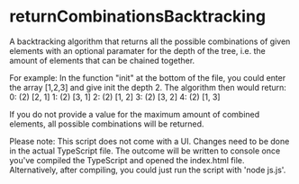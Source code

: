 # returnCombinationsBacktracking
A backtracking algorithm that returns all the possible combinations of given elements with an optional paramater for the depth of the tree, i.e. the amount of elements that
can be chained together. 

For example: 
In the function "init" at the bottom of the file, you could enter the array [1,2,3] and give init the depth 2. The algorithm then would return:
0: (2) [2, 1]
1: (2) [3, 1]
2: (2) [1, 2]
3: (2) [3, 2]
4: (2) [1, 3]

If you do not provide a value for the maximum amount of combined elements, all possible combinations will be returned. 

Please note:
This script does not come with a UI. Changes need to be done in the actual TypeScript file. The outcome will be written to console once you've compiled the TypeScript and 
opened the index.html file. Alternatively, after compiling, you could just run the script with 'node js.js'.

